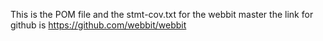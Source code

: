 This is the POM file and the stmt-cov.txt for the webbit master 
the link for github is https://github.com/webbit/webbit
